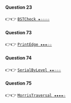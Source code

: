 #### Question 23
👉👉  [`BSTCheck ★☆☆☆☆`](https://github.com/jevishoo/algorithm_learning/blob/master/code/BinaryTree/BSTCheck.java)
#### Question 73
👉👉  [`PrintEdge ★★★☆☆`](https://github.com/jevishoo/algorithm_learning/blob/master/code/BinaryTree/PrintEdge.java)
#### Question 74
👉👉  [`SerialByLevel ★★☆☆☆`](https://github.com/jevishoo/algorithm_learning/blob/master/code/BinaryTree/SerialByLevel.java)
#### Question 75
👉👉  [`MorrisTraversal ★★★★☆`](https://github.com/jevishoo/algorithm_learning/blob/master/code/BinaryTree/MorrisTraversal.java)
